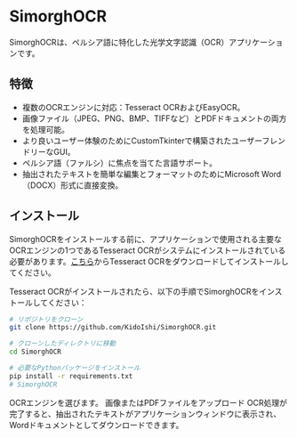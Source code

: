 # SimorghOCR

SimorghOCRは、ペルシア語に特化した光学文字認識（OCR）アプリケーションです。

## 特徴

- 複数のOCRエンジンに対応：Tesseract OCRおよびEasyOCR。
- 画像ファイル（JPEG、PNG、BMP、TIFFなど）とPDFドキュメントの両方を処理可能。
- より良いユーザー体験のためにCustomTkinterで構築されたユーザーフレンドリーなGUI。
- ペルシア語（ファルシ）に焦点を当てた言語サポート。
- 抽出されたテキストを簡単な編集とフォーマットのためにMicrosoft Word（DOCX）形式に直接変換。

## インストール

SimorghOCRをインストールする前に、アプリケーションで使用される主要なOCRエンジンの1つであるTesseract OCRがシステムにインストールされている必要があります。[こちら](https://github.com/tesseract-ocr/tesseract)からTesseract OCRをダウンロードしてインストールしてください。

Tesseract OCRがインストールされたら、以下の手順でSimorghOCRをインストールしてください：

```bash
# リポジトリをクローン
git clone https://github.com/KidoIshi/SimorghOCR.git

# クローンしたディレクトリに移動
cd SimorghOCR

# 必要なPythonパッケージをインストール
pip install -r requirements.txt
# SimorghOCR
```
OCRエンジンを選びます。
画像またはPDFファイルをアップロード
OCR処理が完了すると、抽出されたテキストがアプリケーションウィンドウに表示され、Wordドキュメントとしてダウンロードできます。
